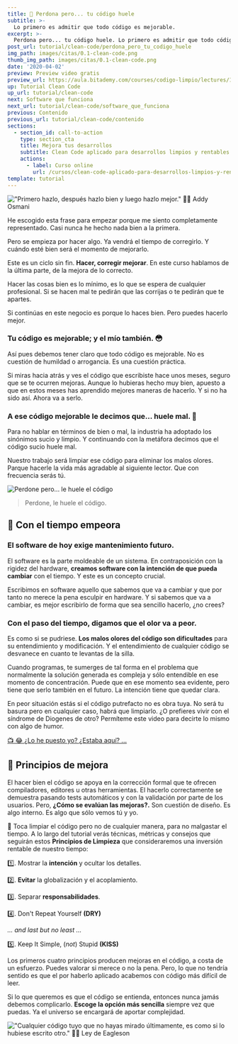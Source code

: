 ```yaml
---
title: 🤢 Perdona pero... tu código huele
subtitle: >-
  Lo primero es admitir que todo código es mejorable.
excerpt: >-
  Perdona pero... tu código huele. Lo primero es admitir que todo código es mejorable.
post_url: tutorial/clean-code/perdona_pero_tu_codigo_huele
img_path: images/citas/0.1-clean-code.png
thumb_img_path: images/citas/0.1-clean-code.png
date: '2020-04-02'
preview: Preview video gratis
preview_url: https://aula.bitademy.com/courses/codigo-limpio/lectures/13532771
up: Tutorial Clean Code
up_url: tutorial/clean-code
next: Software que funciona
next_url: tutorial/clean-code/software_que_funciona
previous: Contenido
previous_url: tutorial/clean-code/contenido
sections:
  - section_id: call-to-action
    type: section_cta
    title: Mejora tus desarrollos
    subtitle: Clean Code aplicado para desarrollos limpios y rentables.
    actions:
      - label: Curso online
        url: /cursos/clean-code-aplicado-para-desarrollos-limpios-y-rentables/
template: tutorial
---
```


!["Primero hazlo, después hazlo bien y luego hazlo mejor." ✍🏼 Addy Osmani](/images/citas/0.1-clean-code.png)

<!-- > _"Primero hazlo, después hazlo bien y luego hazlo mejor."_
>
> -- ✍️ **Addy Osmani** -->

He escogido esta frase para empezar porque me siento completamente representado. Casi nunca he hecho nada bien a la primera.

Pero se empieza por hacer algo. Ya vendrá el tiempo de corregirlo. Y cuándo esté bien será el momento de mejorarlo.

Este es un ciclo sin fin. **Hacer, corregir mejorar**. En este curso hablamos de la última parte, de la mejora de lo correcto.

Hacer las cosas bien es lo mínimo, es lo que se espera de cualquier profesional. Si se hacen mal te pedirán que las corrijas o te pedirán que te apartes.

Si continúas en este negocio es porque lo haces bien. Pero puedes hacerlo mejor.

### Tu código es mejorable; y el mío también. 😳

Así pues debemos tener claro que todo código es mejorable. No es cuestión de humildad o arrogancia. Es una cuestión práctica.

Si miras hacia atrás y ves el código que escribiste hace unos meses, seguro que se te ocurren mejoras. Aunque lo hubieras hecho muy bien, apuesto a que en estos meses has aprendido mejores maneras de hacerlo. Y si no ha sido así. Ahora va a serlo.

### A ese código mejorable le decimos que... huele mal. 🤢

Para no hablar en términos de bien o mal, la industria ha adoptado los sinónimos sucio y limpio. Y continuando con la metáfora decimos que el código sucio huele mal.

Nuestro trabajo será limpiar ese código para eliminar los malos olores. Parque hacerle la vida más agradable al siguiente lector. Que con frecuencia serás tú.

![Perdone pero... le huele el código](/images/your-code-smells.jpg)

> Perdone, le huele el código.

## 🥀 Con el tiempo empeora

### El software de hoy exige mantenimiento futuro.

El software es la parte moldeable de un sistema. En contraposición con la rigidez del hardware, **creamos software con la intención de que pueda cambiar** con el tiempo. Y este es un concepto crucial.

Escribimos en software aquello que sabemos que va a cambiar y que por tanto no merece la pena esculpir en hardware. Y si sabemos que va a cambiar, es mejor escribirlo de forma que sea sencillo hacerlo, ¿no crees?

### Con el paso del tiempo, digamos que el olor va a peor.

Es como si se pudriese. **Los malos olores del código son dificultades** para su entendimiento y modificación. Y el entendimiento de cualquier código se desvanece en cuanto te levantas de la silla.

Cuando programas, te sumerges de tal forma en el problema que normalmente la solución generada es compleja y sólo entendible en ese momento de concentración. Puede que en ese momento sea evidente, pero tiene que serlo también en el futuro. La intención tiene que quedar clara.

En peor situación estás si el código putrefacto no es obra tuya. No será tu basura pero en cualquier caso, habrá que limpiarlo. ¿O prefieres vivir con el síndrome de Diogenes de otro? Permíteme este video para decirte lo mismo con algo de humor.

[ 📺 😂 ¿Lo he puesto yo? ¿Estaba aquí? ... ](https://twitter.com/quinHD/status/1087817606923542528?s=20)

## 💈 Principios de mejora

El hacer bien el código se apoya en la corrección formal que te ofrecen compiladores, editores u otras herramientas. El hacerlo correctamente se demuestra pasando tests automáticos y con la validación por parte de los usuarios. Pero, **¿Cómo se evalúan las mejoras?.** Son cuestión de diseño. Es algo interno. Es algo que sólo vemos tú y yo.

🛁 Toca limpiar el código pero no de cualquier manera, para no malgastar el tiempo. A lo largo del tutorial verás técnicas, métricas y consejos que seguirán estos **Principios de Limpieza** que consideraremos una inversión rentable de nuestro tiempo:

1️⃣. Mostrar la **intención** y ocultar los detalles.

2️⃣. **Evitar** la globalización y el acoplamiento.

3️⃣. Separar **responsabilidades**.

4️⃣. Don't Repeat Yourself **(DRY)**

_... and last but no least ..._

5️⃣. Keep It Simple, (_not_) Stupid **(KISS)**

Los primeros cuatro principios producen mejoras en el código, a costa de un esfuerzo. Puedes valorar si merece o no la pena. Pero, lo que no tendría sentido es que el por haberlo aplicado acabemos con código más difícil de leer.

Si lo que queremos es que el código se entienda, entonces nunca jamás debemos complicarlo. **Escoge la opción más sencilla** siempre vez que puedas. Ya el universo se encargará de aportar complejidad.

!["Cualquier código tuyo que no hayas mirado últimamente, es como si lo hubiese escrito otro." ✍🏼 Ley de Eagleson](/images/citas/0.1e-clean-code.png)

<!-- > "Cualquier código tuyo que no hayas mirado últimamente, es como si lo hubiese escrito otro."
>
> -- ✍️ **Ley de Eagleson** -->
